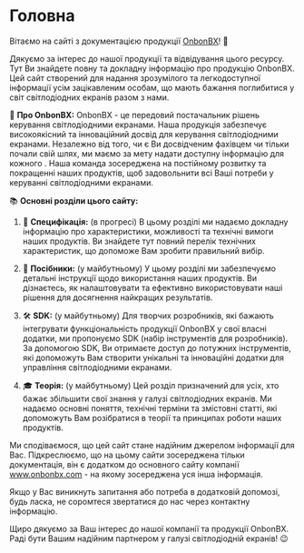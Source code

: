 # Головна

Вітаємо на сайті з документацією продукції [OnbonBX](https://www.onbonbx.com/)! 👋

Дякуємо за інтерес до нашої продукції та відвідування цього ресурсу. Тут Ви знайдете повну та докладну інформацію про продукцію OnbonBX. Цей сайт створений для надання зрозумілого та легкодоступної інформації усім зацікавленим особам, що мають бажання поглибитися у світ світлодіодних екранів разом з нами.

🚀 **Про OnbonBX:**
OnbonBX - це передовий постачальник рішень керування світлодіодними екранами. Наша продукція забезпечує високоякісний та інноваційний досвід для керування світлодіодними екранами. Незалежно від того, чи є Ви досвідченим фахівцем чи тільки почали свій шлях, ми маємо за мету надати доступну інформацію для кожного . Наша команда зосереджена на постійному розвитку та покращенні наших продуктів, щоб задовольнити всі Ваші потреби у керуванні світлодіодними екранами.

📚 **Основні розділи цього сайту:** 

1. 📝 **Специфікація:** (в прогресі)
   В цьому розділі ми надаємо докладну інформацію про характеристики, можливості та технічні вимоги наших продуктів. Ви знайдете тут повний перелік технічних характеристик, що допоможе Вам зробити правильний вибір.

2. 📖 **Посібники:** (у майбутньому)
   У цьому розділі ми забезпечуємо детальні інструкції щодо використання наших продуктів. Ви дізнаєтесь, як налаштовувати та ефективно використовувати наші рішення для досягнення найкращих результатів.

3.  🛠️ **SDK:** (у майбутньому)
   Для творчих розробників, які бажають інтегрувати функціональність продукції OnbonBX у свої власні додатки, ми пропонуємо SDK (набір інструментів для розробників). За допомогою SDK, Ви отримаєте доступ до потужних інструментів, які допоможуть Вам створити унікальні та інноваційні додатки для управління світлодіодними екранами.

4. 🎓 **Теорія:** (у майбутньому)
   Цей розділ призначений для усіх, хто бажає збільшити свої знання у галузі світлодіодних екранів. Ми надаємо основні поняття, технічні терміни та змістовні статті, які допоможуть Вам розібратися в теорії та принципах роботи наших продуктів.

Ми сподіваємося, що цей сайт стане надійним джерелом інформації для Вас. Підкреслюємо, що на цьому сайти зосереджена тільки документація, він є додатком до основного сайту компанії www.onbonbx.com - на якому зосереджена уся інша інформація. 

Якщо у Вас виникнуть запитання або потреба в додатковій допомозі, будь ласка, не соромтеся звертатися до нас через контактну інформацію.

Щиро дякуємо за Ваш інтерес до нашої компанії та продукції OnbonBX. Раді бути Вашим надійним партнером у галузі світлодіодній екранів! 😉